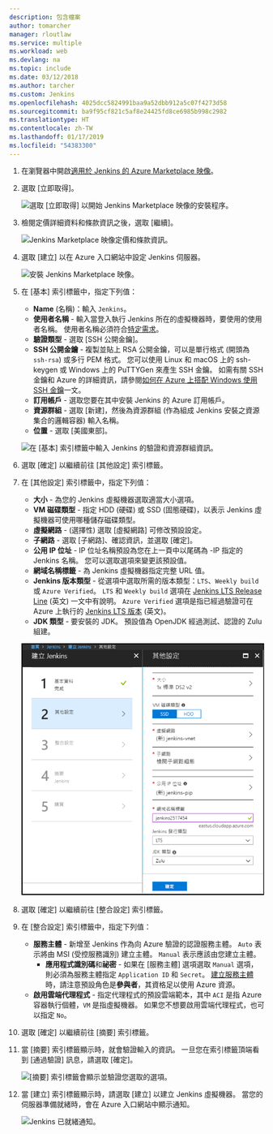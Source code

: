 ```yaml
---
description: 包含檔案
author: tomarcher
manager: rloutlaw
ms.service: multiple
ms.workload: web
ms.devlang: na
ms.topic: include
ms.date: 03/12/2018
ms.author: tarcher
ms.custom: Jenkins
ms.openlocfilehash: 4025dcc5824991baa9a52dbb912a5c07f4273d58
ms.sourcegitcommit: ba9f95cf821c5af8e24425fd8ce6985b998c2982
ms.translationtype: HT
ms.contentlocale: zh-TW
ms.lasthandoff: 01/17/2019
ms.locfileid: "54383300"
---
```

1. 在瀏覽器中開啟[適用於 Jenkins 的 Azure Marketplace 映像](https://azuremarketplace.microsoft.com/marketplace/apps/azure-oss.jenkins?tab=Overview)。

1. 選取 [立即取得]。

    ![選取 [立即取得] 以開始 Jenkins Marketplace 映像的安裝程序。](./media/jenkins-install-from-azure-marketplace-image/jenkins-install-get-it-now.png)

1. 檢閱定價詳細資料和條款資訊之後，選取 [繼續]。

    ![Jenkins Marketplace 映像定價和條款資訊。](./media/jenkins-install-from-azure-marketplace-image/jenkins-install-pricing-and-terms.png)

1. 選取 [建立] 以在 Azure 入口網站中設定 Jenkins 伺服器。 

    ![安裝 Jenkins Marketplace 映像。](./media/jenkins-install-from-azure-marketplace-image/jenkins-install-create.png)

1. 在 [基本] 索引標籤中，指定下列值：

    - **Name** (名稱)：輸入 `Jenkins`。
    - **使用者名稱** - 輸入當登入執行 Jenkins 所在的虛擬機器時，要使用的使用者名稱。 使用者名稱必須符合[特定需求](/azure/virtual-machines/linux/faq#what-are-the-username-requirements-when-creating-a-vm)。
    - **驗證類型** - 選取 [SSH 公開金鑰]。
    - **SSH 公開金鑰** - 複製並貼上 RSA 公開金鑰，可以是單行格式 (開頭為 `ssh-rsa`) 或多行 PEM 格式。 您可以使用 Linux 和 macOS 上的 ssh-keygen 或 Windows 上的 PuTTYGen 來產生 SSH 金鑰。 如需有關 SSH 金鑰和 Azure 的詳細資訊，請參閱[如何在 Azure 上搭配 Windows 使用 SSH 金鑰](/azure/virtual-machines/linux/ssh-from-windows)一文。
    - **訂用帳戶** - 選取您要在其中安裝 Jenkins 的 Azure 訂用帳戶。
    - **資源群組** - 選取 [新建]，然後為資源群組 (作為組成 Jenkins 安裝之資源集合的邏輯容器) 輸入名稱。
    - **位置** - 選取 [美國東部]。

    ![在 [基本] 索引標籤中輸入 Jenkins 的驗證和資源群組資訊。](./media/jenkins-install-from-azure-marketplace-image/jenkins-configure-basic.png)

1. 選取 [確定] 以繼續前往 [其他設定] 索引標籤。 

1. 在 [其他設定] 索引標籤中，指定下列值：

    - **大小** - 為您的 Jenkins 虛擬機器選取適當大小選項。
    - **VM 磁碟類型** - 指定 HDD (硬碟) 或 SSD (固態硬碟)，以表示 Jenkins 虛擬機器可使用哪種儲存磁碟類型。
    - **虛擬網路** - (選擇性) 選取 [虛擬網路] 可修改預設設定。
    - **子網路** - 選取 [子網路]、確認資訊，並選取 [確定]。
    - **公用 IP 位址** - IP 位址名稱預設為您在上一頁中以尾碼為 -IP 指定的 Jenkins 名稱。 您可以選取選項來變更該預設值。
    - **網域名稱標籤** - 為 Jenkins 虛擬機器指定完整 URL 值。
    - **Jenkins 版本類型** - 從選項中選取所需的版本類型：`LTS`、`Weekly build` 或 `Azure Verified`。 `LTS` 和 `Weekly build` 選項在 [Jenkins LTS Release Line](https://jenkins.io/download/lts/) (英文) 一文中有說明。 `Azure Verified` 選項是指已經過驗證可在 Azure 上執行的 [Jenkins LTS 版本](https://jenkins.io/download/lts/) (英文)。 
    - **JDK 類型** - 要安裝的 JDK。 預設值為 OpenJDK 經過測試、認證的 Zulu 組建。

    ![在 [設定] 索引標籤中輸入 Jenkins 的虛擬機器設定。](./media/jenkins-install-from-azure-marketplace-image/jenkins-configure-settings.png)

1. 選取 [確定] 以繼續前往 [整合設定] 索引標籤。

1. 在 [整合設定] 索引標籤中，指定下列值：

    - **服務主體** - 新增至 Jenkins 作為向 Azure 驗證的認證服務主體。 `Auto` 表示將由 MSI (受控服務識別) 建立主體。 `Manual` 表示應該由您建立主體。 
        - **應用程式識別碼**和**祕密** - 如果在 [服務主體] 選項選取 `Manual` 選項，則必須為服務主體指定 `Application ID` 和 `Secret`。 [建立服務主體](/cli/azure/create-an-azure-service-principal-azure-cli)時，請注意預設角色是**參與者**，其資格足以使用 Azure 資源。
    - **啟用雲端代理程式** - 指定代理程式的預設雲端範本，其中 `ACI` 是指 Azure 容器執行個體，`VM` 是指虛擬機器。 如果您不想要啟用雲端代理程式，也可以指定 `No`。

1. 選取 [確定] 以繼續前往 [摘要] 索引標籤。

1. 當 [摘要] 索引標籤顯示時，就會驗證輸入的資訊。 一旦您在索引標籤頂端看到 [通過驗證] 訊息，請選取 [確定]。 

    ![[摘要] 索引標籤會顯示並驗證您選取的選項。](./media/jenkins-install-from-azure-marketplace-image/jenkins-configure-summary.png)

1. 當 [建立] 索引標籤顯示時，請選取 [建立] 以建立 Jenkins 虛擬機器。 當您的伺服器準備就緒時，會在 Azure 入口網站中顯示通知。

    ![Jenkins 已就緒通知。](./media/jenkins-install-from-azure-marketplace-image/jenkins-install-notification.png)
